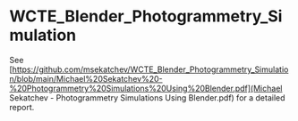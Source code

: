 # WCTE_Blender_Photogrammetry_Simulation

See [https://github.com/msekatchev/WCTE_Blender_Photogrammetry_Simulation/blob/main/Michael%20Sekatchev%20-%20Photogrammetry%20Simulations%20Using%20Blender.pdf](Michael Sekatchev - Photogrammetry Simulations Using Blender.pdf) for a detailed report.
